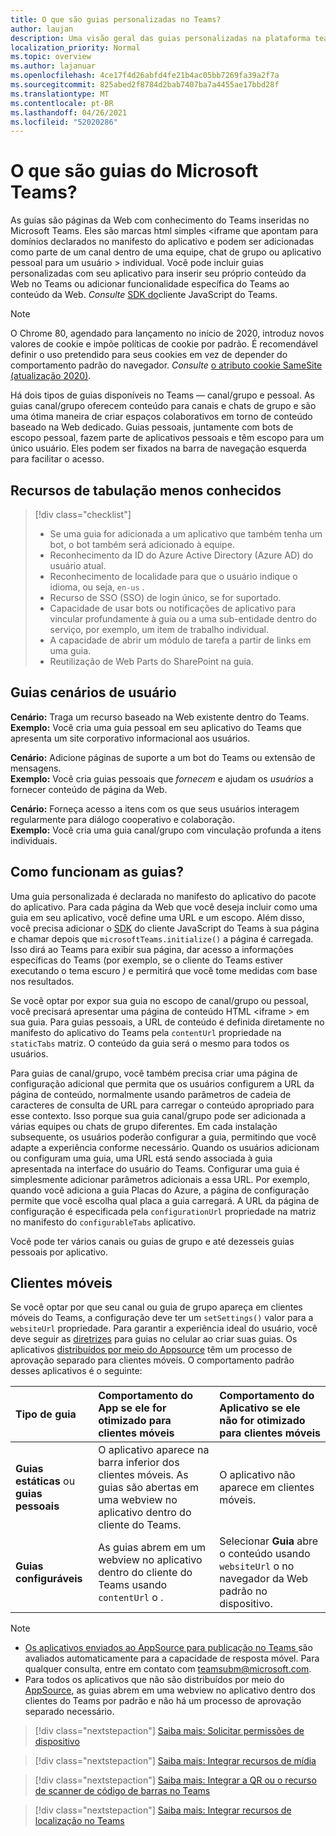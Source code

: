 ```yaml
---
title: O que são guias personalizadas no Teams?
author: laujan
description: Uma visão geral das guias personalizadas na plataforma teams
localization_priority: Normal
ms.topic: overview
ms.author: lajanuar
ms.openlocfilehash: 4ce17f4d26abfd4fe21b4ac05bb7269fa39a2f7a
ms.sourcegitcommit: 825abed2f8784d2bab7407ba7a4455ae17bbd28f
ms.translationtype: MT
ms.contentlocale: pt-BR
ms.lasthandoff: 04/26/2021
ms.locfileid: "52020286"
---
```

# <a name="what-are-microsoft-teams-tabs"></a>O que são guias do Microsoft Teams?

As guias são páginas da Web com conhecimento do Teams inseridas no Microsoft Teams. Eles são marcas html simples <iframe que apontam para domínios declarados no manifesto do aplicativo e podem ser adicionadas como parte de um canal dentro de uma equipe, chat de grupo ou aplicativo pessoal para um usuário \> individual. Você pode incluir guias personalizadas com seu aplicativo para inserir seu próprio conteúdo da Web no Teams ou adicionar funcionalidade específica do Teams ao conteúdo da Web. *Consulte* [SDK do](/javascript/api/overview/msteams-client)cliente JavaScript do Teams.

> [!NOTE]
> O Chrome 80, agendado para lançamento no início de 2020, introduz novos valores de cookie e impõe políticas de cookie por padrão. É recomendável definir o uso pretendido para seus cookies em vez de depender do comportamento padrão do navegador. *Consulte* [o atributo cookie SameSite (atualização 2020)](../resources/samesite-cookie-update.md).

Há dois tipos de guias disponíveis no Teams — canal/grupo e pessoal. As guias canal/grupo oferecem conteúdo para canais e chats de grupo e são uma ótima maneira de criar espaços colaborativos em torno de conteúdo baseado na Web dedicado. Guias pessoais, juntamente com bots de escopo pessoal, fazem parte de aplicativos pessoais e têm escopo para um único usuário. Eles podem ser fixados na barra de navegação esquerda para facilitar o acesso.

## <a name="lesser-known-tab-features"></a>Recursos de tabulação menos conhecidos

> [!div class="checklist"]
>
> * Se uma guia for adicionada a um aplicativo que também tenha um bot, o bot também será adicionado à equipe.
> * Reconhecimento da ID do Azure Active Directory (Azure AD) do usuário atual.
> * Reconhecimento de localidade para que o usuário indique o idioma, ou seja, `en-us` . 
> * Recurso de SSO (SSO) de login único, se for suportado.
> * Capacidade de usar bots ou notificações de aplicativo para vincular profundamente à guia ou a uma sub-entidade dentro do serviço, por exemplo, um item de trabalho individual.
> * A capacidade de abrir um módulo de tarefa a partir de links em uma guia.
> * Reutilização de Web Parts do SharePoint na guia.

## <a name="tabs-user-scenarios"></a>Guias cenários de usuário

**Cenário:** Traga um recurso baseado na Web existente dentro do Teams. \
**Exemplo:** Você cria uma guia pessoal em seu aplicativo do Teams que apresenta um site corporativo informacional aos usuários.

**Cenário:** Adicione páginas de suporte a um bot do Teams ou extensão de mensagens. \
**Exemplo:** Você cria guias pessoais que *fornecem* e ajudam os *usuários* a fornecer conteúdo de página da Web.

**Cenário:** Forneça acesso a itens com os que seus usuários interagem regularmente para diálogo cooperativo e colaboração. \
**Exemplo:** Você cria uma guia canal/grupo com vinculação profunda a itens individuais.

## <a name="how-do-tabs-work"></a>Como funcionam as guias?

Uma guia personalizada é declarada no manifesto do aplicativo do pacote do aplicativo. Para cada página da Web que você deseja incluir como uma guia em seu aplicativo, você define uma URL e um escopo. Além disso, você precisa adicionar o [SDK](/javascript/api/overview/msteams-client) do cliente JavaScript do Teams à sua página e chamar depois que `microsoftTeams.initialize()` a página é carregada. Isso dirá ao Teams para exibir sua página, dar acesso a informações específicas do Teams (por exemplo, se o cliente do Teams estiver executando o tema escuro *)* e permitirá que você tome medidas com base nos resultados.

Se você optar por expor sua guia no escopo de canal/grupo ou pessoal, você precisará apresentar uma página de conteúdo HTML <iframe \> em sua guia. [](~/tabs/how-to/create-tab-pages/content-page.md) Para guias pessoais, a URL de conteúdo é definida diretamente no manifesto do aplicativo do Teams pela `contentUrl` propriedade na `staticTabs` matriz. O conteúdo da guia será o mesmo para todos os usuários.

Para guias de canal/grupo, você também precisa criar uma página de configuração adicional que permita que os usuários configurem a URL da página de conteúdo, normalmente usando parâmetros de cadeia de caracteres de consulta de URL para carregar o conteúdo apropriado para esse contexto. Isso porque sua guia canal/grupo pode ser adicionada a várias equipes ou chats de grupo diferentes. Em cada instalação subsequente, os usuários poderão configurar a guia, permitindo que você adapte a experiência conforme necessário. Quando os usuários adicionam ou configuram uma guia, uma URL está sendo associada à guia apresentada na interface do usuário do Teams. Configurar uma guia é simplesmente adicionar parâmetros adicionais a essa URL. Por exemplo, quando você adiciona a guia Placas do Azure, a página de configuração permite que você escolha qual placa a guia carregará. A URL da página de configuração é especificada pela  `configurationUrl` propriedade na matriz no manifesto do `configurableTabs` aplicativo.

Você pode ter vários canais ou guias de grupo e até dezesseis guias pessoais por aplicativo.

## <a name="mobile-clients"></a>Clientes móveis

Se você optar por que seu canal ou guia de grupo apareça em clientes móveis do Teams, a configuração deve ter um `setSettings()` valor para a `websiteUrl` propriedade. Para garantir a experiência ideal do usuário, você deve seguir as [diretrizes](~/tabs/design/tabs-mobile.md) para guias no celular ao criar suas guias. Os aplicativos [distribuídos por meio do Appsource](~/concepts/deploy-and-publish/appsource/publish.md) têm um processo de aprovação separado para clientes móveis. O comportamento padrão desses aplicativos é o seguinte:

| **Tipo de guia** | **Comportamento do App se ele for otimizado para clientes móveis** | **Comportamento do Aplicativo se ele não for otimizado para clientes móveis** |
|:-----|:-----|:-----|
| **Guias estáticas** ou **guias pessoais**|O aplicativo aparece na barra inferior dos clientes móveis. As guias são abertas em uma webview no aplicativo dentro do cliente do Teams. | O aplicativo não aparece em clientes móveis. |
| **Guias configuráveis** | As guias abrem em um webview no aplicativo dentro do cliente do Teams usando `contentUrl` o . | Selecionar **Guia** abre o conteúdo usando `websiteUrl` o no navegador da Web padrão no dispositivo. |


> [!NOTE]
>
> * [Os aplicativos enviados ao AppSource para publicação no Teams ](../concepts/deploy-and-publish/overview.md#publish-to-appsource) são avaliados automaticamente para a capacidade de resposta móvel. Para qualquer consulta, entre em contato com teamsubm@microsoft.com.
> * Para todos os aplicativos que não são distribuídos por meio do [AppSource](../concepts/deploy-and-publish/overview.md), as guias abrem em uma webview no aplicativo dentro dos clientes do Teams por padrão e não há um processo de aprovação separado necessário.

> [!div class="nextstepaction"]
> [Saiba mais: Solicitar permissões de dispositivo](../concepts/device-capabilities/native-device-permissions.md)

> [!div class="nextstepaction"]
> [Saiba mais: Integrar recursos de mídia](../concepts/device-capabilities/mobile-camera-image-permissions.md)

> [!div class="nextstepaction"]
> [Saiba mais: Integrar a QR ou o recurso de scanner de código de barras no Teams](../concepts/device-capabilities/qr-barcode-scanner-capability.md)

> [!div class="nextstepaction"]
> [Saiba mais: Integrar recursos de localização no Teams](../concepts/device-capabilities/location-capability.md)
